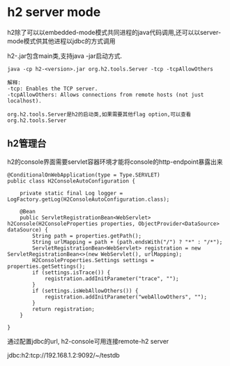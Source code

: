 # h2 server mode

h2除了可以以embedded-mode模式共同进程的java代码调用,还可以以server-mode模式供其他进程以jdbc的方式调用

h2-<version>.jar包含main类,支持java -jar启动方式.
```text
java -cp h2-<version>.jar org.h2.tools.Server -tcp -tcpAllowOthers

解释:
-tcp: Enables the TCP server.
-tcpAllowOthers: Allows connections from remote hosts (not just localhost).

org.h2.tools.Server是h2的启动类,如果需要其他flag option,可以查看org.h2.tools.Server
```

## h2管理台

h2的console界面需要servlet容器环境才能将console的http-endpoint暴露出来

```text
@ConditionalOnWebApplication(type = Type.SERVLET)
public class H2ConsoleAutoConfiguration {

	private static final Log logger = LogFactory.getLog(H2ConsoleAutoConfiguration.class);

	@Bean
	public ServletRegistrationBean<WebServlet> h2Console(H2ConsoleProperties properties, ObjectProvider<DataSource> dataSource) {
		String path = properties.getPath();
		String urlMapping = path + (path.endsWith("/") ? "*" : "/*");
		ServletRegistrationBean<WebServlet> registration = new ServletRegistrationBean<>(new WebServlet(), urlMapping);
		H2ConsoleProperties.Settings settings = properties.getSettings();
		if (settings.isTrace()) {
			registration.addInitParameter("trace", "");
		}
		if (settings.isWebAllowOthers()) {
			registration.addInitParameter("webAllowOthers", "");
		}
		return registration;
	}

}
```

通过配置jdbc的url, h2-console可用连接remote-h2 server

jdbc:h2:tcp://192.168.1.2:9092/~/testdb